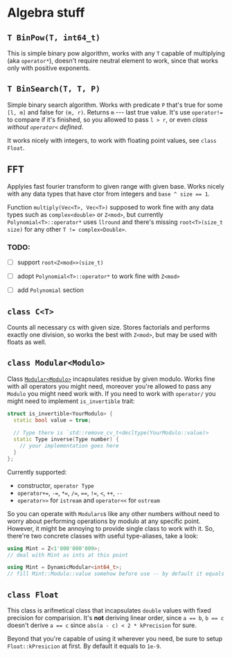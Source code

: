 # Algebra stuff

## `T BinPow(T, int64_t)`

This is simple binary pow algorithm, works with any `T` capable of multiplying (aka `operator*`), doesn't require neutral element to work, since that works only with positive exponents.



## `T BinSearch(T, T, P)`

Simple binary search algorithm. Works with predicate `P` that's true for some `[l, m]` and false for `(m, r)`. Returns `m` --- last true value. It's use `operator!=` to compare if it's finished, so you allowed to pass `l > r`, or even _class without `operator<` defined_.

It works nicely with integers, to work with floating point values, see `class Float`.



## FFT

Applyies fast fourier transform to given range with given base. Works nicely with any data types that have ctor from integers and `base ^ size == 1`. 

Function `multiply(Vec<T>, Vec<T>)` supposed to work fine with any data types such as `complex<double>` or `Z<mod>`, but currently `Polynomial<T>::operator*` uses `llround` and there's missing `root<T>(size_t size)` for any other `T != complex<Double>`.

### TODO:

- [ ] support `root<Z<mod>>(size_t)`
- [ ] adopt `Polynomial<T>::operator*` to work fine with `Z<mod>`
- [ ] add `Polynomial` section



## `class C<T>`

Counts all necessary cs with given size. Stores factorials and performs exactly one division, so works the best with `Z<mod>`, but may be used with floats as well.



## `class Modular<Modulo>`

Class [`Modular<Modulo>`](modular.hpp) incapsulates residue by given modulo. 
Works fine with all operators you might need, moreover you're allowed to pass any `Modulo` you might need work with.
If you need to work with `operator/` you might need to implement `is_invertible` trait:
```c++
struct is_invertible<YourModulo> {
  static bool value = true;
  
  // Type there is `std::remove_cv_t<decltype(YourModulo::value)>
  static Type inverse(Type number) {
    // your implementation goes here
  }
};
```

Currently supported: 
- constructor, `operator Type`
- `operator+=`, `-=`, `*=`, `/=`, `==`, `!=`, `<`, `++`, `--`
- `operator>>` for `istream` and `operator<<` for `ostream`

So you can operate with `Modulars`s like any other numbers without need to worry about performing operations by modulo at any specific point.
However, it might be annoying to provide single class to work with it. 
So, there're two concrete classes with useful type-aliases, take a look:

```c++
using Mint = Z<1'000'000'009>;
// deal with Mint as ints at this point

using Mint = DynamicModular<int64_t>;
// fill Mint::Modulo::value somehow before use -- by default it equals 0 
```

## `class Float`

This class is arifmetical class that incapsulates `double` values with fixed precision for comparision. It's **not** deriving linear order, since `a == b`, `b == c` doesn't derive `a == c` since `abs(a - c) < 2 * kPrecision` for sure. 



Beyond that you're capable of using it wherever you need, be sure to setup `Float::kPresicion` at first. By default it equals to `1e-9`.
